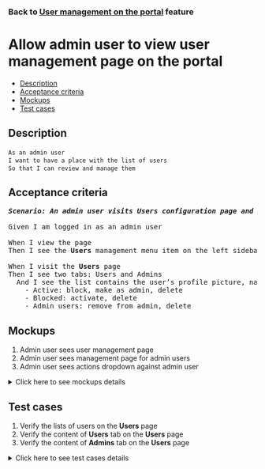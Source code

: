 ### Back to [User management on the portal](../../) feature

# Allow admin user to view user management page on the portal

- [Description](#description)
- [Acceptance criteria](#acceptance-criteria)
- [Mockups](#mockups)
- [Test cases](#test-cases)

## Description

    As an admin user
    I want to have a place with the list of users
    So that I can review and manage them

## Acceptance criteria

<pre>
<b><i>Scenario: An admin user visits Users configuration page and have a place with the list of users</i></b>

Given I am logged in as an admin user

When I view the page
Then I see the <b>Users</b> management menu item on the left sidebar menu

When I visit the <b>Users</b> page
Then I see two tabs: Users and Admins
  And I see the list contains the user’s profile picture, name and last name, status (Active/Blocked), and actions:
    - Active: block, make as admin, delete
    - Blocked: activate, delete
    - Admin users: remove from admin, delete
</pre>

## Mockups

1. Admin user sees user management page
2. Admin user sees management page for admin users
3. Admin user sees actions dropdown against admin user

<details>
  <summary>Click here to see mockups details</summary>

**1. Admin user sees user management page:**

![Admin user sees user management page](/products/sports_hub_portal/web_application_features/user_management/images/user_management_page.png)

**2. Admin user sees management page for admin users:**

![Admin user sees management page for admin users](/products/sports_hub_portal/web_application_features/user_management/images/admin_user_management_page.png)

**3. Admin user sees actions dropdown against admin user:**

![Admin user sees actions dropdown against admin user](/products/sports_hub_portal/web_application_features/user_management/images/admin_user_management_action_dropdown.png)

</details>

## Test cases

1. Verify the lists of users on the <b>Users</b> page
2. Verify the content of <b>Users</b> tab on the <b>Users</b> page
3. Verify the content of <b>Admins</b> tab on the <b>Users</b> page

<details>
  <summary>Click here to see test cases details</summary>

### **#1. Verify the lists of users on the Users page**

|Preconditions|Steps|Expected result
--------------|-----|----------
|- Log in with admin account</br>- Go to the <b>Users</b> configuration page|1) Examine the tabs on the page|1) There are two tabs: <b>Users</b> and <b>Admins</b>. The <b>Users</b> tab is active by default|

### **#2. Verify the content of Users tab on the Users page**

|Preconditions|Steps|Expected result
--------------|-----|----------
|- Log in with admin account</br>- Go to the <b>Users</b> configuration page|1) Examine the content of <b>Users</b> tab|1) There is a table with 3 columns: Name, Status and Actions|

### **#3. Verify the content of Admins tab on the Users page**

|Preconditions|Steps|Expected result
--------------|-----|----------
|- Log in with admin account</br>- Go to the <b>Users</b> configuration page|1) Select <b>Admins</b> tab</br>2) Examine the content of the <b>Admins</b> tab|2) There is a table with 3 columns: Name, Status, and Actions|
</details>
